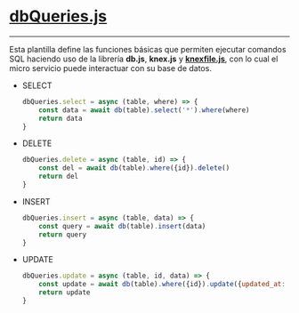 [dbQueries.js](https://github.com/damillano93/ud-repository-users-ms/blob/develop/docs/utils-dbQueries.md)
===

------

Esta plantilla define las funciones básicas que permiten ejecutar comandos SQL haciendo uso de la librería **db.js**, **knex.js** y **[knexfile.js](https://github.com/damillano93/ud-repository-users-ms/blob/develop/docs/utils-knexfile.md)**, con lo cual el micro servicio puede interactuar con su base de datos.


* SELECT 
    ```js
    dbQueries.select = async (table, where) => {
        const data = await db(table).select('*').where(where)
        return data
    }

    ```
* DELETE 
    ```js
    dbQueries.delete = async (table, id) => {
        const del = await db(table).where({id}).delete()
        return del
    }
    ```
* INSERT 
    ```js
    dbQueries.insert = async (table, data) => {
        const query = await db(table).insert(data)
        return query
    }

    ```
* UPDATE
    ```js
    dbQueries.update = async (table, id, data) => {
        const update = await db(table).where({id}).update({updated_at: db.fn.now(), ...data}).returning('*')
        return update
    }
    ```
